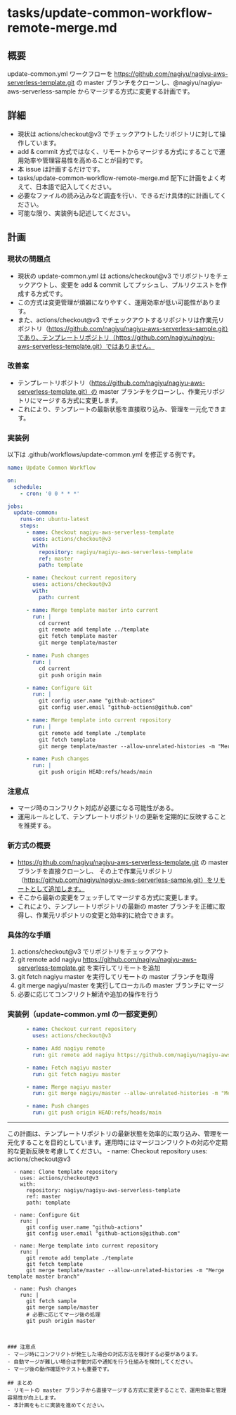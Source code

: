 # tasks/update-common-workflow-remote-merge.md

## 概要
update-common.yml ワークフローを https://github.com/nagiyu/nagiyu-aws-serverless-template.git の master ブランチをクローンし、@nagiyu/nagiyu-aws-serverless-sample からマージする方式に変更する計画です。

## 詳細
- 現状は actions/checkout@v3 でチェックアウトしたリポジトリに対して操作しています。
- add & commit 方式ではなく、リモートからマージする方式にすることで運用効率や管理容易性を高めることが目的です。
- 本 issue は計画するだけです。
- tasks/update-common-workflow-remote-merge.md 配下に計画をよく考えて、日本語で記入してください。
- 必要なファイルの読み込みなど調査を行い、できるだけ具体的に計画してください。
- 可能な限り、実装例も記述してください。

## 計画

### 現状の問題点
- 現状の update-common.yml は actions/checkout@v3 でリポジトリをチェックアウトし、変更を add & commit してプッシュし、プルリクエストを作成する方式です。
- この方式は変更管理が煩雑になりやすく、運用効率が低い可能性があります。
- また、actions/checkout@v3 でチェックアウトするリポジトリは作業元リポジトリ（https://github.com/nagiyu/nagiyu-aws-serverless-sample.git）であり、テンプレートリポジトリ（https://github.com/nagiyu/nagiyu-aws-serverless-template.git）ではありません。

### 改善案
- テンプレートリポジトリ（https://github.com/nagiyu/nagiyu-aws-serverless-template.git）の master ブランチをクローンし、作業元リポジトリにマージする方式に変更します。
- これにより、テンプレートの最新状態を直接取り込み、管理を一元化できます。

### 実装例
以下は .github/workflows/update-common.yml を修正する例です。

```yaml
name: Update Common Workflow

on:
  schedule:
    - cron: '0 0 * * *'

jobs:
  update-common:
    runs-on: ubuntu-latest
    steps:
      - name: Checkout nagiyu-aws-serverless-template
        uses: actions/checkout@v3
        with:
          repository: nagiyu/nagiyu-aws-serverless-template
          ref: master
          path: template

      - name: Checkout current repository
        uses: actions/checkout@v3
        with:
          path: current

      - name: Merge template master into current
        run: |
          cd current
          git remote add template ../template
          git fetch template master
          git merge template/master

      - name: Push changes
        run: |
          cd current
          git push origin main

      - name: Configure Git
        run: |
          git config user.name "github-actions"
          git config user.email "github-actions@github.com"

      - name: Merge template into current repository
        run: |
          git remote add template ./template
          git fetch template
          git merge template/master --allow-unrelated-histories -m "Merge template master branch"

      - name: Push changes
        run: |
          git push origin HEAD:refs/heads/main
```

### 注意点
- マージ時のコンフリクト対応が必要になる可能性がある。
- 運用ルールとして、テンプレートリポジトリの更新を定期的に反映することを推奨する。

### 新方式の概要
- https://github.com/nagiyu/nagiyu-aws-serverless-template.git の master ブランチを直接クローンし、
  その上で作業元リポジトリ（https://github.com/nagiyu/nagiyu-aws-serverless-sample.git）をリモートとして追加します。
- そこから最新の変更をフェッチしてマージする方式に変更します。
- これにより、テンプレートリポジトリの最新の master ブランチを正確に取得し、作業元リポジトリの変更と効率的に統合できます。

### 具体的な手順
1. actions/checkout@v3 でリポジトリをチェックアウト
2. git remote add nagiyu https://github.com/nagiyu/nagiyu-aws-serverless-template.git を実行してリモートを追加
3. git fetch nagiyu master を実行してリモートの master ブランチを取得
4. git merge nagiyu/master を実行してローカルの master ブランチにマージ
5. 必要に応じてコンフリクト解消や追加の操作を行う

### 実装例（update-common.yml の一部変更例）
```yaml
      - name: Checkout current repository
        uses: actions/checkout@v3

      - name: Add nagiyu remote
        run: git remote add nagiyu https://github.com/nagiyu/nagiyu-aws-serverless-template.git

      - name: Fetch nagiyu master
        run: git fetch nagiyu master

      - name: Merge nagiyu master
        run: git merge nagiyu/master --allow-unrelated-histories -m "Merge nagiyu master branch"

      - name: Push changes
        run: git push origin HEAD:refs/heads/main
```

---

この計画は、テンプレートリポジトリの最新状態を効率的に取り込み、管理を一元化することを目的としています。運用時にはマージコンフリクトの対応や定期的な更新反映を考慮してください。
      - name: Checkout repository
        uses: actions/checkout@v3

      - name: Clone template repository
        uses: actions/checkout@v3
        with:
          repository: nagiyu/nagiyu-aws-serverless-template
          ref: master
          path: template

      - name: Configure Git
        run: |
          git config user.name "github-actions"
          git config user.email "github-actions@github.com"

      - name: Merge template into current repository
        run: |
          git remote add template ./template
          git fetch template
          git merge template/master --allow-unrelated-histories -m "Merge template master branch"

      - name: Push changes
        run: |
          git fetch sample
          git merge sample/master
          # 必要に応じてマージ後の処理
          git push origin master
```


### 注意点
- マージ時にコンフリクトが発生した場合の対応方法を検討する必要があります。
- 自動マージが難しい場合は手動対応や通知を行う仕組みを検討してください。
- マージ後の動作確認やテストも重要です。

## まとめ
- リモートの master ブランチから直接マージする方式に変更することで、運用効率と管理容易性が向上します。
- 本計画をもとに実装を進めてください。
